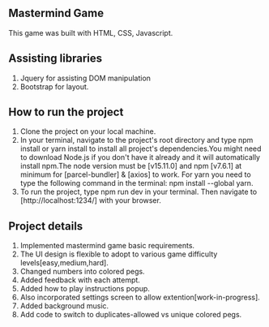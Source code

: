 ## Mastermind Game

This game was built with HTML, CSS, Javascript.

## Assisting libraries

1. Jquery for assisting DOM manipulation
2. Bootstrap for layout.

## How to run the project

1. Clone the project on your local machine.
2. In your terminal, navigate to the project's root directory and type npm install or yarn install to install all project's dependencies.You might need to download Node.js if you don't have it already and it will automatically install npm.The node version must be [v15.11.0] and npm [v7.6.1] at minimum for [parcel-bundler] & [axios] to work. For yarn you need to type the following command in the terminal: npm install --global yarn.
3. To run the project, type npm run dev in your terminal. Then navigate to [http://localhost:1234/] with your browser.

## Project details

1. Implemented mastermind game basic requirements.
2. The UI design is flexible to adopt to various game difficulty levels[easy,medium,hard].
3. Changed numbers into colored pegs.
4. Added feedback with each attempt.
5. Added how to play instructions popup.
6. Also incorporated settings screen to allow extention[work-in-progress].
7. Added background music.
8. Add code to switch to duplicates-allowed vs unique colored pegs.
